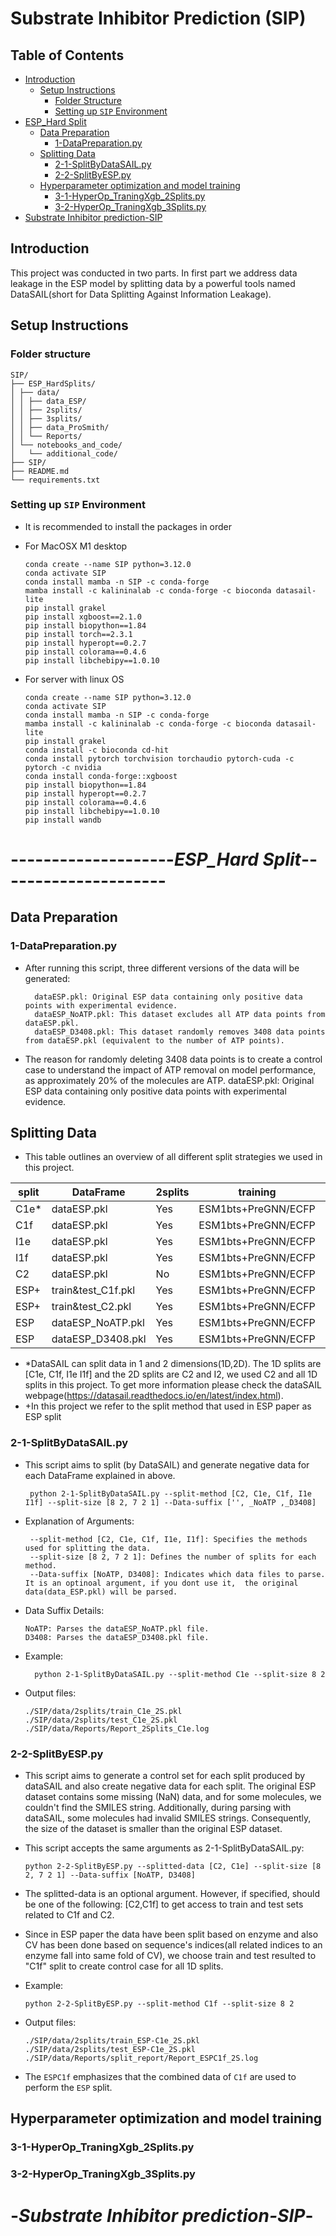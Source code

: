 # Substrate Inhibitor Prediction (SIP)

## Table of Contents
- [Introduction](#introduction)
  - [Setup Instructions](#setup-instructions)
    - [Folder Structure](#folder-structure)
    - [Setting up `SIP` Environment](#setting-up-sip-environment)
- [ESP_Hard Split](#esp_hard-split)
  - [Data Preparation](#data-preparation)
    - [1-DataPreparation.py](#1-datapreparation.py)
  - [Splitting Data](#splitting-data-)
    - [2-1-SplitByDataSAIL.py](#2-1-splitbydatasailpy)
    - [2-2-SplitByESP.py](#2-2-splitbyesppy)
  - [Hyperparameter optimization and model training](#hyperparameter-optimization-and-model-training)
    - [3-1-HyperOp_TraningXgb_2Splits.py](#3-1-hyperop_traningxgb_2splitspy)
    - [3-2-HyperOp_TraningXgb_3Splits.py](#3-2-hyperop_traningxgb_3splitspy)
- [Substrate Inhibitor prediction-SIP](#substrate-inhibitor-prediction-sip)



## Introduction

This project was conducted in two parts. In first part we address data leakage in the ESP model by splitting data by a powerful tools named DataSAIL(short for Data Splitting Against Information Leakage). 

## Setup Instructions
###  Folder structure
```
SIP/
├── ESP_HardSplits/
│ ├── data/
│ │ ├── data_ESP/
│ │ ├── 2splits/
│ │ ├── 3splits/
│ │ ├── data_ProSmith/
│ │ └── Reports/
│ └── notebooks_and_code/
│   └── additional_code/
├── SIP/
├── README.md
└── requirements.txt
```

### Setting up `SIP` Environment
* It is recommended to install the packages in order

* For MacOSX M1 desktop 

      conda create --name SIP python=3.12.0
      conda activate SIP
      conda install mamba -n SIP -c conda-forge
      mamba install -c kalininalab -c conda-forge -c bioconda datasail-lite
      pip install grakel
      pip install xgboost==2.1.0
      pip install biopython==1.84
      pip install torch==2.3.1
      pip install hyperopt==0.2.7
      pip install colorama==0.4.6
      pip install libchebipy==1.0.10

* For server with linux OS

      conda create --name SIP python=3.12.0
      conda activate SIP
      conda install mamba -n SIP -c conda-forge
      mamba install -c kalininalab -c conda-forge -c bioconda datasail-lite
      pip install grakel
      conda install -c bioconda cd-hit
      conda install pytorch torchvision torchaudio pytorch-cuda -c pytorch -c nvidia
      conda install conda-forge::xgboost
      pip install biopython==1.84
      pip install hyperopt==0.2.7
      pip install colorama==0.4.6
      pip install libchebipy==1.0.10
      pip install wandb

# --------------------***ESP_Hard Split***---------------------
## Data Preparation

### 1-DataPreparation.py 

* After running this script, three different versions of the data will be generated:

        dataESP.pkl: Original ESP data containing only positive data points with experimental evidence.
        dataESP_NoATP.pkl: This dataset excludes all ATP data points from dataESP.pkl.
        dataESP_D3408.pkl: This dataset randomly removes 3408 data points from dataESP.pkl (equivalent to the number of ATP points).


* The reason for randomly deleting 3408 data points is to create a control case to understand the impact of ATP removal on model performance, as approximately 20% of the molecules are ATP. dataESP.pkl: Original ESP data containing only positive data points with experimental evidence.




## Splitting Data 
* This table outlines an overview of all  different split strategies we used in this project.

| split | DataFrame          | 2splits | training            | 3splits | training            |
|-------|--------------------|---------|---------------------|---------|---------------------|
| C1e*  | dataESP.pkl        | Yes     | ESM1bts+PreGNN/ECFP | Yes     | ESM1bts+PreGNN/ECFP |
| C1f   | dataESP.pkl        | Yes     | ESM1bts+PreGNN/ECFP | Yes     | ESM1bts+PreGNN/ECFP |
| I1e   | dataESP.pkl        | Yes     | ESM1bts+PreGNN/ECFP | Yes     | ESM1bts+PreGNN/ECFP |
| I1f   | dataESP.pkl        | Yes     | ESM1bts+PreGNN/ECFP | Yes     | ESM1bts+PreGNN/ECFP |
| C2    | dataESP.pkl        | No      | ESM1bts+PreGNN/ECFP | No      |                     |
| ESP+  | train&test_C1f.pkl | Yes     | ESM1bts+PreGNN/ECFP | Yes     | ESM1bts+PreGNN/ECFP |
| ESP+  | train&test_C2.pkl  | Yes     | ESM1bts+PreGNN/ECFP | No      |                     |
| ESP   | dataESP_NoATP.pkl  | Yes     | ESM1bts+PreGNN/ECFP | No      |                     |
| ESP   | dataESP_D3408.pkl  | Yes     | ESM1bts+PreGNN/ECFP | No      |                     |

* *DataSAIL can split data in 1 and 2 dimensions(1D,2D). The 1D splits are [C1e, C1f, I1e I1f] and the 2D splits are C2 and I2, we used C2 and all 1D splits in this project. To get more information please check the dataSAIL webpage(https://datasail.readthedocs.io/en/latest/index.html).
* +In this project we refer to the split method that used in ESP paper as ESP split
### 2-1-SplitByDataSAIL.py
* This script aims to split (by DataSAIL) and generate negative data for each DataFrame explained in above.

       python 2-1-SplitByDataSAIL.py --split-method [C2, C1e, C1f, I1e I1f] --split-size [8 2, 7 2 1] --Data-suffix ['', _NoATP ,_D3408]

* Explanation of Arguments:

       --split-method [C2, C1e, C1f, I1e, I1f]: Specifies the methods used for splitting the data.
       --split-size [8 2, 7 2 1]: Defines the number of splits for each method.
       --Data-suffix [NoATP, D3408]: Indicates which data files to parse. It is an optinoal argument, if you dont use it,  the original data(data_ESP.pkl) will be parsed.

* Data Suffix Details:

      NoATP: Parses the dataESP_NoATP.pkl file.
      D3408: Parses the dataESP_D3408.pkl file.

* Example:

        python 2-1-SplitByDataSAIL.py --split-method C1e --split-size 8 2 

* Output files:

      ./SIP/data/2splits/train_C1e_2S.pkl
      ./SIP/data/2splits/test_C1e_2S.pkl
      ./SIP/data/Reports/Report_2Splits_C1e.log

### 2-2-SplitByESP.py
* This script aims to generate a control set for each split produced by dataSAIL and also create negative data for each split. The original ESP dataset contains some missing (NaN) data, and for some molecules, we couldn't find the SMILES string. Additionally, during parsing with dataSAIL, some molecules had invalid SMILES strings. Consequently, the size of the dataset is smaller than the original ESP dataset.

* This script accepts the same arguments as 2-1-SplitByDataSAIL.py:

      python 2-2-SplitByESP.py --splitted-data [C2, C1e] --split-size [8 2, 7 2 1] --Data-suffix [NoATP, D3408]

* The splitted-data is an optional argument. However, if specified, should be one of the following: [C2,C1f] to get access to train and test sets related to C1f and C2.
* Since in ESP paper the data have been split based on enzyme and also CV has been done based on sequence's indices(all related indices to an enzyme fall into same fold of CV), we choose train and test resulted to "C1f" split to create control case for all 1D splits.


* Example:

      python 2-2-SplitByESP.py --split-method C1f --split-size 8 2 

* Output files:

      ./SIP/data/2splits/train_ESP-C1e_2S.pkl
      ./SIP/data/2splits/test_ESP-C1e_2S.pkl
      ./SIP/data/Reports/split_report/Report_ESPC1f_2S.log
* The `ESPC1f` emphasizes that the combined data of `C1f` are used to perform the `ESP` split.


## Hyperparameter optimization and model training

### 3-1-HyperOp_TraningXgb_2Splits.py

### 3-2-HyperOp_TraningXgb_3Splits.py


# -***Substrate Inhibitor prediction-SIP***-
